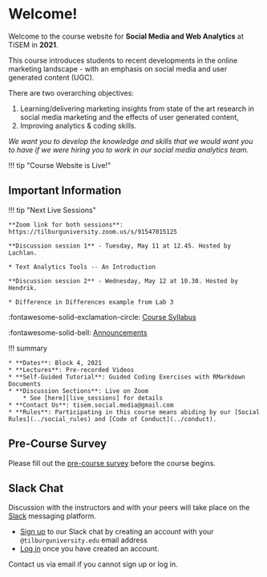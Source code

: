 # Welcome!

Welcome to the course website for **Social Media and Web Analytics** at TiSEM in **2021**.

This course introduces students to recent developments in the online marketing landscape - with an emphasis on social media and user generated content (UGC).

There are two overarching objectives:

1. Learning/delivering marketing insights from state of the art research in social media marketing and the effects of user generated content,
2. Improving analytics & coding skills.

 *We want you to develop the knowledge and skills that we would want you to have if we were hiring you to work in our social media analytics team.*

<!-- !!! bug "Site Under Development"

    We are currently developing this site in the lead up to the 2021 start date in April.
    
    **Please check back in closer to April 12, 2021 to find the most up to date information.** -->

!!! tip "Course Website is Live!"


## Important Information

!!! tip "Next Live Sessions"

    **Zoom link for both sessions**: https://tilburguniversity.zoom.us/s/91547015125

    **Discussion session 1** - Tuesday, May 11 at 12.45. Hosted by Lachlan.
    
    * Text Analytics Tools -- An Introduction

    **Discussion session 2** - Wednesday, May 12 at 10.30. Hosted by Hendrik.
    
    * Difference in Differences example from Lab 3

:fontawesome-solid-exclamation-circle: [Course Syllabus](assets/syllabus.pdf)

:fontawesome-solid-bell: [Announcements](./announcements)

!!! summary

    * **Dates**: Block 4, 2021
    * **Lectures**: Pre-recorded Videos
    * **Self-Guided Tutorial**: Guided Coding Exercises with RMarkdown Documents
    * **Discussion Sections**: Live on Zoom
        * See [here][live_sessions] for details
    * **Contact Us**: tisem.social.media@gmail.com
    * **Rules**: Participating in this course means abiding by our [Social Rules](../social_rules) and [Code of Conduct](../conduct).

## Pre-Course Survey

<!-- We will post a short survey that we expect participants to complete closer to the course start date. -->
Please fill out the [pre-course survey](https://forms.gle/sqqjx1kmasjH8QHJ7) before the course begins.

## Slack Chat

Discussion with the instructors and with your peers will take place on the [Slack](https://slack.com/) messaging platform.

* [Sign up](https://tisem-smwa.slack.com/signup#/) to our Slack chat by creating an account with your `@tilburguniversity.edu` email address
* [Log in](https://tisem-smwa.slack.com/) once you have created an account.

Contact us via email if you cannot sign up or log in.

[live_sessions]: https://docs.google.com/document/d/1kRD6murXaRM9hjMt6W2XJPU7EAfs-INRPGpUVWfNLos/edit?usp=sharing
